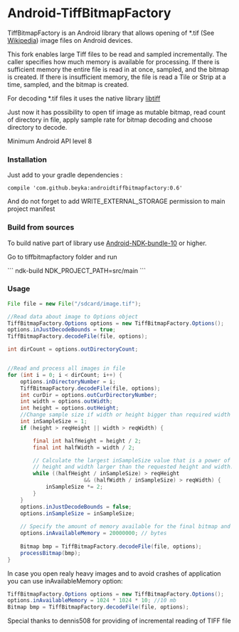 # Android-TiffBitmapFactory
TiffBitmapFactory is an Android library that allows opening of *.tif (See [Wikipedia](https://en.wikipedia.org/wiki/Tagged_Image_File_Format)) image files on Android devices.

This fork enables large Tiff files to be read and sampled incrementally. The caller specifies how much memory is available for processing. If there is sufficient memory the entire file is read in at once, sampled, and the bitmap is created. If there is insufficient memory, the file is read a Tile or Strip at a time, sampled, and the bitmap is created.

For decoding *.tif files it uses the native library [libtiff](https://github.com/dumganhar/libtiff)

Just now it has possibility to open tif image as mutable bitmap, read count of directory in file, apply sample rate for bitmap decoding and choose directory to decode.

Minimum Android API level 8

### Installation
Just add to your gradle dependencies :
```
compile 'com.github.beyka:androidtiffbitmapfactory:0.6'
```
And do not forget to add WRITE_EXTERNAL_STORAGE permission to main project manifest

### Build from sources
To build native part of library use [Android-NDK-bundle-10](https://developer.android.com/tools/sdk/ndk/index.html) or higher.
<p>Go to tiffbitmapfactory folder and run</p>
```
ndk-build NDK_PROJECT_PATH=src/main
```

### Usage
```Java
File file = new File("/sdcard/image.tif");

//Read data about image to Options object
TiffBitmapFactory.Options options = new TiffBitmapFactory.Options();
options.inJustDecodeBounds = true;
TiffBitmapFactory.decodeFile(file, options);

int dirCount = options.outDirectoryCount;


//Read and process all images in file
for (int i = 0; i < dirCount; i++) {
    options.inDirectoryNumber = i;
    TiffBitmapFactory.decodeFile(file, options);
    int curDir = options.outCurDirectoryNumber;
    int width = options.outWidth;
    int height = options.outHeight;
    //Change sample size if width or height bigger than required width or height
    int inSampleSize = 1;
    if (height > reqHeight || width > reqWidth) {

        final int halfHeight = height / 2;
        final int halfWidth = width / 2;

        // Calculate the largest inSampleSize value that is a power of 2 and keeps both
        // height and width larger than the requested height and width.
        while ((halfHeight / inSampleSize) > reqHeight
                        && (halfWidth / inSampleSize) > reqWidth) {
            inSampleSize *= 2;
        }
    }
    options.inJustDecodeBounds = false;
    options.inSampleSize = inSampleSize;
    
    // Specify the amount of memory available for the final bitmap and temporary storage.
    options.inAvailableMemory = 20000000; // bytes
    
    Bitmap bmp = TiffBitmapFactory.decodeFile(file, options);
    processBitmap(bmp);
}
```

In case you open realy heavy images and to avoid crashes of application you can use inAvailableMemory option:
```Java
TiffBitmapFactory.Options options = new TiffBitmapFactory.Options();
options.inAvailableMemory = 1024 * 1024 * 10; //10 mb
Bitmap bmp = TiffBitmapFactory.decodeFile(file, options);
```

Special thanks to dennis508 for providing of incremental reading of TIFF file


